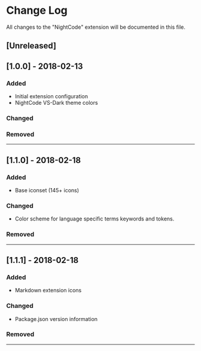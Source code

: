 # Change Log
All changes to the "NightCode" extension will be documented in this file.

## [Unreleased]

## [1.0.0] - 2018-02-13
### Added
- Initial extension configuration
- NightCode VS-Dark theme colors

### Changed

### Removed

---

## [1.1.0] - 2018-02-18
### Added
- Base iconset (145+ icons)

### Changed
- Color scheme for language specific terms keywords and tokens.

### Removed

---

## [1.1.1] - 2018-02-18
### Added
- Markdown extension icons

### Changed
- Package.json version information

### Removed

---